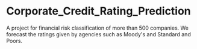 # Corporate_Credit_Rating_Prediction
A project for financial risk classification of more than 500 companies. We forecast the ratings given by agencies such as Moody's and Standard and Poors.
